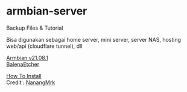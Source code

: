 # armbian-server
Backup Files & Tutorial

Bisa digunakan sebagai home server, mini server, server NAS, hosting web/api (cloudflare tunnel), dll

[Armbian v21.08.1](https://www.mediafire.com/file/lc194rim1yg068a/Armbian_21.08.1_Amlogic-GXL_bullseye_current_5.10.60.img.xz/file)<br>
[BalenaEtcher](https://www.mediafire.com/file/65dry8khc6itzcr/balenaEtcher-1.19.21.Setup.exe/file)<br>


[How To Install](https://youtu.be/hIpA51p09iY?si=yWSXHlUYqU9iDM-G)<br>
Credit : [NanangMrk](https://www.youtube.com/@NanangMrk)

